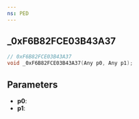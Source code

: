 ```yaml
---
ns: PED
---
```

## _0xF6B82FCE03B43A37

```c
// 0xF6B82FCE03B43A37
void _0xF6B82FCE03B43A37(Any p0, Any p1);
```

## Parameters
* **p0**:
* **p1**:
